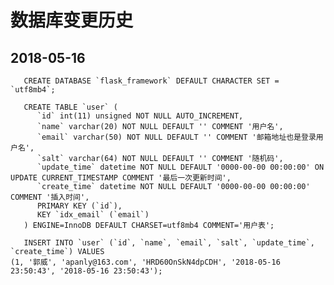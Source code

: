 # 数据库变更历史
## 2018-05-16

       CREATE DATABASE `flask_framework` DEFAULT CHARACTER SET = `utf8mb4`;
       
       CREATE TABLE `user` (
          `id` int(11) unsigned NOT NULL AUTO_INCREMENT,
          `name` varchar(20) NOT NULL DEFAULT '' COMMENT '用户名',
          `email` varchar(50) NOT NULL DEFAULT '' COMMENT '邮箱地址也是登录用户名',
          `salt` varchar(64) NOT NULL DEFAULT '' COMMENT '随机码',
          `update_time` datetime NOT NULL DEFAULT '0000-00-00 00:00:00' ON UPDATE CURRENT_TIMESTAMP COMMENT '最后一次更新时间',
          `create_time` datetime NOT NULL DEFAULT '0000-00-00 00:00:00' COMMENT '插入时间',
          PRIMARY KEY (`id`),
          KEY `idx_email` (`email`)
       ) ENGINE=InnoDB DEFAULT CHARSET=utf8mb4 COMMENT='用户表';
       
       INSERT INTO `user` (`id`, `name`, `email`, `salt`, `update_time`, `create_time`) VALUES
	(1, '郭威', 'apanly@163.com', 'HRD60OnSkN4dpCDH', '2018-05-16 23:50:43', '2018-05-16 23:50:43');

